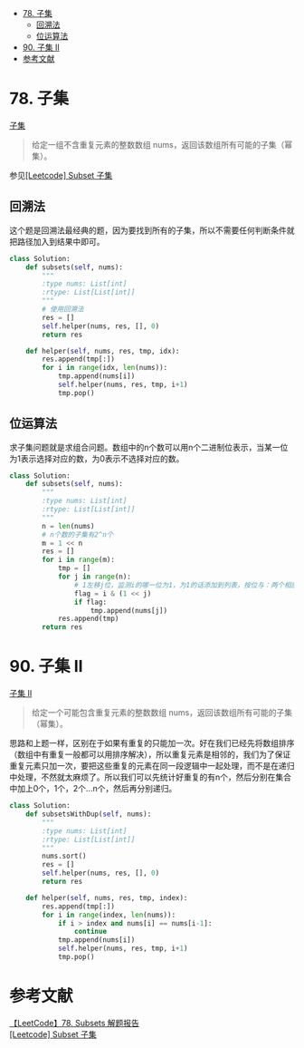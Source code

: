 * [78. 子集](#78-子集)
    * [回溯法](#回溯法)
    * [位运算法](#位运算法)
* [90. 子集 II](#90-子集-ii)
* [参考文献](#参考文献)

# 78. 子集
[子集](https://leetcode-cn.com/problems/subsets/description/)

> 给定一组不含重复元素的整数数组 nums，返回该数组所有可能的子集（幂集）。

参见[[Leetcode] Subset 子集](https://segmentfault.com/a/1190000003498803)

## 回溯法
这个题是回溯法最经典的题，因为要找到所有的子集，所以不需要任何判断条件就把路径加入到结果中即可。

```python
class Solution:
    def subsets(self, nums):
        """
        :type nums: List[int]
        :rtype: List[List[int]]
        """
        # 使用回溯法
        res = []
        self.helper(nums, res, [], 0)
        return res

    def helper(self, nums, res, tmp, idx):
        res.append(tmp[:])
        for i in range(idx, len(nums)):
            tmp.append(nums[i])
            self.helper(nums, res, tmp, i+1)
            tmp.pop()
```

## 位运算法
求子集问题就是求组合问题。数组中的n个数可以用n个二进制位表示，当某一位为1表示选择对应的数，为0表示不选择对应的数。

```python
class Solution:
    def subsets(self, nums):
        """
        :type nums: List[int]
        :rtype: List[List[int]]
        """
        n = len(nums)
        # n个数的子集有2^n个
        m = 1 << n
        res = []
        for i in range(m):
            tmp = []
            for j in range(n):
                # 1左移j位，监测i的哪一位为1，为1的话添加到列表，按位与：两个相应的二进位都为1，该位的结果值才为1
                flag = i & (1 << j)
                if flag:
                    tmp.append(nums[j])
            res.append(tmp)
        return res
```

# 90. 子集 II
[子集 II](https://leetcode-cn.com/problems/subsets-ii/description/)    
> 给定一个可能包含重复元素的整数数组 nums，返回该数组所有可能的子集（幂集）。

思路和上题一样，区别在于如果有重复的只能加一次。好在我们已经先将数组排序（数组中有重复一般都可以用排序解决），所以重复元素是相邻的，我们为了保证重复元素只加一次，要把这些重复的元素在同一段逻辑中一起处理，而不是在递归中处理，不然就太麻烦了。所以我们可以先统计好重复的有n个，然后分别在集合中加上0个，1个，2个...n个，然后再分别递归。

```python
class Solution:
    def subsetsWithDup(self, nums):
        """
        :type nums: List[int]
        :rtype: List[List[int]]
        """
        nums.sort()
        res = []
        self.helper(nums, res, [], 0)
        return res

    def helper(self, nums, res, tmp, index):
        res.append(tmp[:])
        for i in range(index, len(nums)):
            if i > index and nums[i] == nums[i-1]:
                continue
            tmp.append(nums[i])
            self.helper(nums, res, tmp, i+1)
            tmp.pop()
```

# 参考文献
[【LeetCode】78. Subsets 解题报告](https://blog.csdn.net/fuxuemingzhu/article/details/79359540)    
[[Leetcode] Subset 子集](https://segmentfault.com/a/1190000003498803)